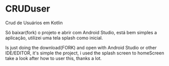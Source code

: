 # CRUDuser
Crud de Usuários em Kotlin

Só baixar(fork) o projeto e abrir com Android Studio, está bem simples a aplicação, utilizei uma tela splash como inicial. 

Is just doing the download(FORK) and open with Android Studio or other IDE/EDITOR, it's simple the project, i used the splash screen to homeScreen take a look after how to user this, thanks a lot. 
